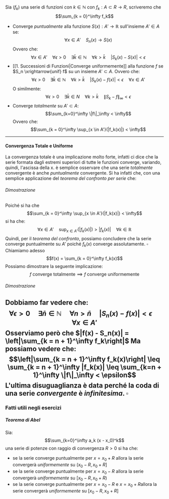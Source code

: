 Sia $(f_k)$ una serie di funzioni con $k \in \mathbb N$ con $f_k : A \subset R \to R$, scriveremo che $$\sum_{k = 0}^\infty f_k$$
- Converge _puntualmente_ alla funzione $S(x): A' \to \mathbb R$ sull'insieme $A' \in A$ se:
$$\forall x \in A' \quad S_n(x) \to S(x)$$
	Ovvero che:
	$$\forall x \in A' \quad \forall \epsilon > 0 \quad \exists \bar k \in \mathbb N \quad \forall k > \bar k \quad |S_k(x) - S(x)| < \epsilon$$
- [[1. Successioni di Funzioni|Converge uniformemente]] alla funzione $f$ se $S_n \xrightarrow{unif} f$ su un insieme $A' \subset A$.
	Ovvero che:
	$$\forall \epsilon > 0 \quad \exists \bar k \in \mathbb N \quad \forall k > \bar k \quad |S_k(x) - f(x)| < \epsilon \quad \forall x \in A'$$
	O similmente:
	$$\forall \epsilon > 0 \quad \exists \bar k \in N \quad \forall k > \bar k\quad \|S_k - f\|_\infty < \epsilon$$
- Converge _totalmente_ su $A' \subset A$:
	$$\sum_{k=0}^\infty \|f\|_\infty < \infty$$
	Ovvero che:
	$$\sum_{k = 0}^\infty \sup_{x \in A'}(|f_k(x)|) < \infty$$
---
#### Convergenza Totale e Uniforme
La convergenza totale è una implicazione molto forte, infatti ci dice che la serie formata dagli estremi superiori di tutte le funzioni converge, variando, quindi, l'ascissa della x.
è semplice osservare che una serie _totalmente_ convergente è anche _puntualmente_ convergente.
Si ha infatti che, con una semplice applicazione del _teorema del confronto per serie_ che:
###### Dimostrazione
Poiché si ha che $$\sum_{k = 0}^\infty \sup_{x \in A'}(|f_k(x)|) < \infty$$
si ha che:
$$\forall x \in A' \quad \sup_{x \in A'}(|f_k(x)|) > |f_k(x)| \quad \forall k \in \mathbb R$$
 Quindi, per il _teorema del confronto_, possiamo concludere che la serie converge puntualmente su $A'$ poiché $f_k(x)$ converge assolutamente.
$\square$
Chiamiamo adesso $$f(x) = \sum_{k = 0}^\infty f_k(x)$$
Possiamo dimostrare la seguente implicazione:
$$f \ \text{converge totalmente} \implies f \ \text{converge uniformemente}$$
###### Dimostrazione
Dobbiamo far vedere che:
$$\forall \epsilon > 0 \quad \exists \bar n \in \mathbb N \quad \forall n > \bar n \quad |S_n(x) - f(x)| < \epsilon \quad \forall x \in A'$$
Osserviamo però che $|f(x) - S_n(x)| = \left|\sum_{k = n + 1}^\infty f_k\right|$ 
Ma possiamo vedere che:
$$\left|\sum_{k = n + 1}^\infty f_k(x)\right| \leq \sum_{k = n + 1}^\infty |f_k(x)| \leq \sum_{k=n + 1}^\infty \|f\|_\infty < \epsilon$$
L'ultima disuguaglianza è data perché la coda di una serie _convergente_ è _infinitesima_.
$\square$
---

### Fatti utili negli esercizi
##### Teorema di Abel
Sia:
$$\sum_{k=0}^\infty a_k (x - x_0)^k$$
una serie di potenze con raggio di convergenza $R > 0$
si ha che:
- se la serie converge puntualmente per $x = x_0 + R$ allora la serie convergerà _uniformemente_ su $(x_0 - R, x_0 + R]$
-  se la serie converge puntualmente per $x = x_0 - R$ allora la serie convergerà _uniformemente_ su $[x_0 - R, x_0 + R)$
-  se la serie converge puntualmente per $x = x_0 - R$ e $x = x_0 + R$allora la serie convergerà _uniformemente_ su $[x_0 - R, x_0 + R]$
